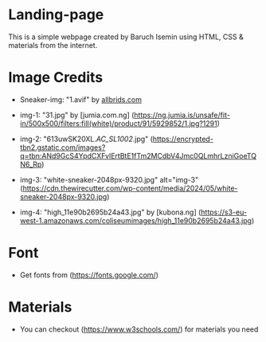 # Landing-page

This is a simple webpage created by Baruch Isemin using HTML, CSS & materials from the internet.

# Image Credits
* Sneaker-img: "1.avif" by [allbrids.com](https://cdn.allbirds.com/image/fetch/q_auto,f_auto/w_427,f_auto,q_auto/https://cdn.allbirds.com/image/upload/f_auto,q_auto/v1/production/colorway/en-US/images/3rhKORN3J95IP1bnAygejK/1)

* img-1: "31.jpg" by [jumia.com.ng] (https://ng.jumia.is/unsafe/fit-in/500x500/filters:fill(white)/product/91/5929852/1.jpg?1291)

* img-2: "613uwSK20XL._AC_SL1002_.jpg" (https://encrypted-tbn2.gstatic.com/images?q=tbn:ANd9GcS4YpdCXFvlErtBtE1fTm2MCdbV4Jmc0QLmhrLzniGoeTQN6_Rp)

* img-3: "white-sneaker-2048px-9320.jpg" alt="img-3" (https://cdn.thewirecutter.com/wp-content/media/2024/05/white-sneaker-2048px-9320.jpg)

* img-4: "high_11e90b2695b24a43.jpg" by [kubona.ng] (https://s3-eu-west-1.amazonaws.com/coliseumimages/high_11e90b2695b24a43.jpg)

# Font
* Get fonts from (https://fonts.google.com/)

# Materials
* You can checkout (https://www.w3schools.com/) for materials you need